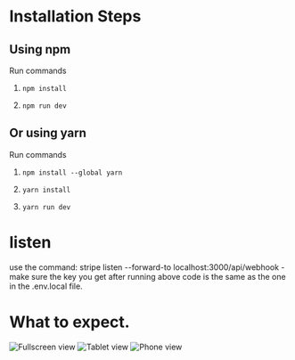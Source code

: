 # Installation Steps



## Using npm

Run commands

1) ```npm install```


2) ```npm run dev```


## Or using yarn

Run commands 

1) ```npm install --global yarn```

2) ```yarn install```

3) ```yarn run dev```

# listen 
use the command: stripe listen --forward-to localhost:3000/api/webhook
-make sure the key you get after running above code is the same as the one in the .env.local file.

# What to expect.
![Fullscreen view](https://user-images.githubusercontent.com/62051440/214948565-8bf2b939-392f-4951-81cf-bf42d2f84b81.png)
![Tablet view](https://user-images.githubusercontent.com/62051440/214949264-2fb9bec9-5abb-4457-9163-bbfeb56e8406.png)
![Phone view](https://user-images.githubusercontent.com/62051440/214949352-13da1b49-4b5a-49f0-b61d-0b7e9cd8c319.png)

